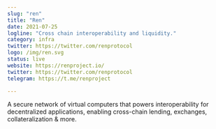 ```yaml
---
slug: "ren"
title: "Ren"
date: 2021-07-25
logline: "Cross chain interoperability and liquidity."
category: infra
twitter: https://twitter.com/renprotocol
logo: /img/ren.svg
status: live
website: https://renproject.io/
twitter: https://twitter.com/renprotocol
telegram: https://t.me/renproject

---
```


A secure network of virtual computers that powers interoperability for decentralized applications, enabling cross-chain lending, exchanges, collateralization & more.
